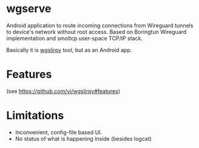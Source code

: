 # wgserve
Android application to route incoming connections from Wireguard tunnels to device's network without root access.
Based on Boringtun Wireguard implementation and smoltcp user-space TCP/IP stack.

Basically it is [wgslirpy](https://github.com/vi/wgslirpy) tool, but as an Android app.

# Features

(see https://github.com/vi/wgslirpy#features)

# Limitations

* Inconvenient, config-file based UI.
* No status of what is happening inside (besides logcat)

